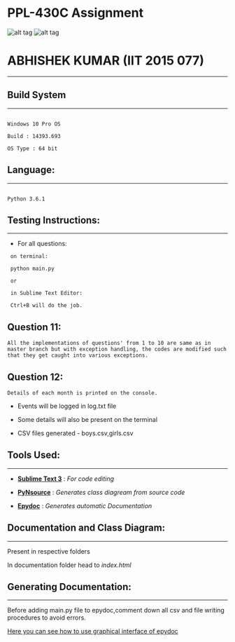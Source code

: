 PPL-430C Assignment
===

![alt tag](https://camo.githubusercontent.com/b0a4975478bf336f831e90346052780954e4dc70/68747470733a2f2f696d672e736869656c64732e696f2f62616467652f6c616e67756167652d507974686f6e332d627269676874677265656e2e737667)
![alt tag](https://raw.githubusercontent.com/rhoit/mode-icons/dump/icons/python.png)

# ABHISHEK KUMAR (IIT 2015 077)
---

## Build System
---

```

Windows 10 Pro OS

Build : 14393.693

OS Type : 64 bit

```

## Language: 
---

```

Python 3.6.1 

```

## Testing Instructions:
---

* For all questions:

 ```
  on terminal:
  
  python main.py 
  
  or
  
  in Sublime Text Editor:
  
  Ctrl+B will do the job.
  ```
  
**Question 11**:
---
```
All the implementations of questions' from 1 to 10 are same as in master branch but with exception handling, the codes are modified such that they get caught into various exceptions.
```
**Question 12**:
---
```
Details of each month is printed on the console.
```
* Events will be logged in log.txt file

* Some details will also be present on the terminal 

* CSV files generated - boys.csv,girls.csv

## Tools Used:
---

* [**Sublime Text 3**](https://www.sublimetext.com/) : *For code editing*

* [**PyNsource**](http://www.andypatterns.com/index.php/products/pynsource/) : *Generates class diagream from source code*

* [**Epydoc**](http://epydoc.sourceforge.net/) : *Generates automatic Documentation*

## Documentation and Class Diagram: 
---

Present in respective folders

In documentation folder head to *index.html* 

## Generating Documentation:
---

Before adding main.py file to epydoc,comment down all csv and file writing procedures to avoid errors.

[Here you can see how to use graphical interface of epydoc](http://epydoc.sourceforge.net/epydoc.html#the-graphical-interface)
